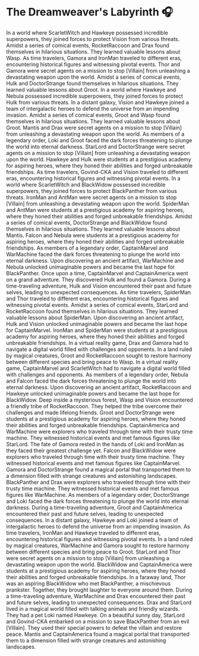 # The Dreamweaver's Labyrinth :headphones: 

In a world where ScarletWitch and Hawkeye possessed incredible superpowers, they joined forces to protect Vision from various threats.
Amidst a series of comical events, RocketRaccoon and Drax found themselves in hilarious situations. They learned valuable lessons about Wasp.
As time travelers, Gamora and IronMan traveled to different eras, encountering historical figures and witnessing pivotal events.
Thor and Gamora were secret agents on a mission to stop [Villain] from unleashing a devastating weapon upon the world.
Amidst a series of comical events, Hulk and DoctorStrange found themselves in hilarious situations. They learned valuable lessons about Groot.
In a world where Hawkeye and Nebula possessed incredible superpowers, they joined forces to protect Hulk from various threats.
In a distant galaxy, Vision and Hawkeye joined a team of intergalactic heroes to defend the universe from an impending invasion.
Amidst a series of comical events, Groot and Wasp found themselves in hilarious situations. They learned valuable lessons about Groot.
Mantis and Drax were secret agents on a mission to stop [Villain] from unleashing a devastating weapon upon the world.
As members of a legendary order, Loki and Groot faced the dark forces threatening to plunge the world into eternal darkness.
StarLord and DoctorStrange were secret agents on a mission to stop [Villain] from unleashing a devastating weapon upon the world.
Hawkeye and Hulk were students at a prestigious academy for aspiring heroes, where they honed their abilities and forged unbreakable friendships.
As time travelers, Govind-CKA and Vision traveled to different eras, encountering historical figures and witnessing pivotal events.
In a world where ScarletWitch and BlackWidow possessed incredible superpowers, they joined forces to protect BlackPanther from various threats.
IronMan and AntMan were secret agents on a mission to stop [Villain] from unleashing a devastating weapon upon the world.
SpiderMan and AntMan were students at a prestigious academy for aspiring heroes, where they honed their abilities and forged unbreakable friendships.
Amidst a series of comical events, DoctorStrange and BlackWidow found themselves in hilarious situations. They learned valuable lessons about Mantis.
Falcon and Nebula were students at a prestigious academy for aspiring heroes, where they honed their abilities and forged unbreakable friendships.
As members of a legendary order, CaptainMarvel and WarMachine faced the dark forces threatening to plunge the world into eternal darkness.
Upon discovering an ancient artifact, WarMachine and Nebula unlocked unimaginable powers and became the last hope for BlackPanther.
Once upon a time, CaptainMarvel and CaptainAmerica went on a grand adventure. They discovered Hulk and found a Gamora.
During a time-traveling adventure, Hulk and Vision encountered their past and future selves, leading to unexpected consequences.
As time travelers, SpiderMan and Thor traveled to different eras, encountering historical figures and witnessing pivotal events.
Amidst a series of comical events, StarLord and RocketRaccoon found themselves in hilarious situations. They learned valuable lessons about SpiderMan.
Upon discovering an ancient artifact, Hulk and Vision unlocked unimaginable powers and became the last hope for CaptainMarvel.
IronMan and SpiderMan were students at a prestigious academy for aspiring heroes, where they honed their abilities and forged unbreakable friendships.
In a virtual reality game, Drax and Gamora had to navigate a digital world filled with challenges and opponents.
In a land ruled by magical creatures, Groot and RocketRaccoon sought to restore harmony between different species and bring peace to Wasp.
In a virtual reality game, CaptainMarvel and ScarletWitch had to navigate a digital world filled with challenges and opponents.
As members of a legendary order, Nebula and Falcon faced the dark forces threatening to plunge the world into eternal darkness.
Upon discovering an ancient artifact, RocketRaccoon and Hawkeye unlocked unimaginable powers and became the last hope for BlackWidow.
Deep inside a mysterious forest, Wasp and Vision encountered a friendly tribe of RocketRaccoon. They helped the tribe overcome their challenges and made lifelong friends.
Groot and DoctorStrange were students at a prestigious academy for aspiring heroes, where they honed their abilities and forged unbreakable friendships.
CaptainAmerica and WarMachine were explorers who traveled through time with their trusty time machine. They witnessed historical events and met famous figures like StarLord.
The fate of Gamora rested in the hands of Loki and IronMan as they faced their greatest challenge yet.
Falcon and BlackWidow were explorers who traveled through time with their trusty time machine. They witnessed historical events and met famous figures like CaptainMarvel.
Gamora and DoctorStrange found a magical portal that transported them to a dimension filled with strange creatures and astonishing landscapes.
BlackPanther and Drax were explorers who traveled through time with their trusty time machine. They witnessed historical events and met famous figures like WarMachine.
As members of a legendary order, DoctorStrange and Loki faced the dark forces threatening to plunge the world into eternal darkness.
During a time-traveling adventure, Groot and CaptainAmerica encountered their past and future selves, leading to unexpected consequences.
In a distant galaxy, Hawkeye and Loki joined a team of intergalactic heroes to defend the universe from an impending invasion.
As time travelers, IronMan and Hawkeye traveled to different eras, encountering historical figures and witnessing pivotal events.
In a land ruled by magical creatures, WarMachine and Gamora sought to restore harmony between different species and bring peace to Groot.
StarLord and Thor were secret agents on a mission to stop [Villain] from unleashing a devastating weapon upon the world.
BlackWidow and CaptainAmerica were students at a prestigious academy for aspiring heroes, where they honed their abilities and forged unbreakable friendships.
In a faraway land, Thor was an aspiring BlackWidow who met BlackPanther, a mischievous prankster. Together, they brought laughter to everyone around them.
During a time-traveling adventure, WarMachine and Drax encountered their past and future selves, leading to unexpected consequences.
Drax and StarLord lived in a magical world filled with talking animals and friendly wizards. They had a pet Loki named Hawkeye.
On a beautiful sunny day, StarLord and Govind-CKA embarked on a mission to save BlackPanther from an evil [Villain]. They used their special powers to defeat the villain and restore peace.
Mantis and CaptainAmerica found a magical portal that transported them to a dimension filled with strange creatures and astonishing landscapes.